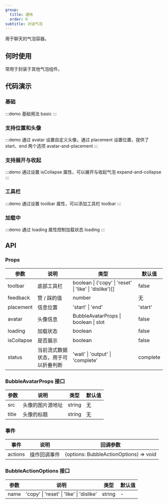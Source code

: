 ```yaml
---
group:
  title: 通用
  order: 0
subtitle: 对话气泡
---
```


用于聊天的气泡容器。

## 何时使用

常用于封装于其他气泡组件。

## 代码演示

### 基础

:::demo 基础用法
basic
:::

### 支持位置和头像

:::demo 通过 avatar 设置自定义头像，通过 placement 设置位置，提供了 start、end 两个选项
avatar-and-placement
:::

### 支持展开与收起

:::demo 通过设置 isCollapse 属性，可以展开与收起气泡
expand-and-collapse
:::

### 工具栏

:::demo 通过设置 toolbar 属性，可以添加工具栏
toolbar
:::

### 加载中

:::demo 通过 loading 属性控制加载状态
loading
:::

## API

### Props

| 参数       | 说明                               | 类型                                                    | 默认值   |
| ---------- | ---------------------------------- | ------------------------------------------------------- | -------- |
| toolbar    | 底部工具栏                         | boolean \| ('copy' \| 'reset' \| 'like' \| 'dislike')[] | false    |
| feedback   | 赞 / 踩的值                        | number                                                  | 无       |
| placement  | 信息位置                           | 'start' \| 'end'                                        | 'start'  |
| avatar     | 头像信息                           | BubbleAvatarProps \| boolean \| slot                    | false    |
| loading    | 加载状态                           | boolean                                                 | false    |
| isCollapse | 是否展示                           | boolean                                                 | false    |
| status     | 当前流式数据状态，用于可以折叠判断 | 'wait' \| 'output' \| 'complete'                        | complete |

### BubbleAvatarProps 接口

| 参数  | 说明             | 类型   | 默认值 |
| ----- | ---------------- | ------ | ------ |
| src   | 头像的图片源地址 | string | 无     |
| title | 头像的标题       | string | 无     |

### 事件

| 事件    | 说明         | 回调参数                               |
| ------- | ------------ | -------------------------------------- |
| actions | 操作回调事件 | (options: BubbleActionOptions) => void |

### BubbleActionOptions 接口

| 参数 | 说明                                     | 类型   | 默认值 |
| ---- | ---------------------------------------- | ------ | ------ |
| name | 'copy' \| 'reset' \| 'like' \| 'dislike' | string | -      |
